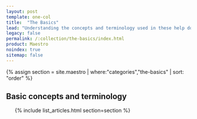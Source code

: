 ```yaml
---
layout: post
template: one-col
title:  "The Basics"
lead: "Understanding the concepts and terminology used in these help docs"
legacy: false
permalink: /:collection/the-basics/index.html
product: Maestro
noindex: true
sitemap: false
---
```


<div class="Toc Toc--howto">
 {% assign section = site.maestro | where:"categories","the-basics" | sort: "order" %}
    <h2>Basic concepts and terminology</h2>
    <ul>
    {% include list_articles.html section=section %}
    </ul>
</div><!--/.Toc-->
